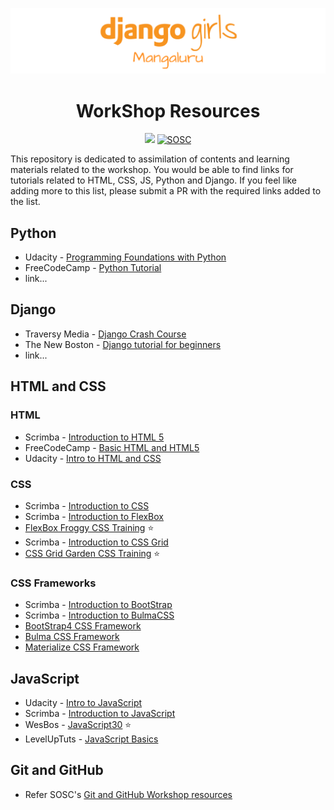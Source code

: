 ![](images/dg-banner.png)

<h1 align="center">WorkShop Resources</h1>
<p align="center">
<a href="https://djangogirls.org/mangaluru"><img src="https://img.shields.io/badge/DjangoGirls-Mangaluru-orange.svg?style=for-the-badge"/></a>
<a href="https://sosc.org.in" rel="nofollow"><img src="https://camo.githubusercontent.com/4ba098b6ff52af60dce4bd3cac70831c603df40f/68747470733a2f2f69732e67642f76697369745f736f73635f6261646765" alt="SOSC" data-canonical-src="https://is.gd/visit_sosc_badge" style="max-width:100%;"></a>
</p>

This repository is dedicated to assimilation of contents and learning materials related to the workshop. You would be able to find links for tutorials related to HTML, CSS, JS, Python and Django. If you feel like adding more to this list, please submit a PR with the required links added to the list.

## Python
- Udacity - [Programming Foundations with Python](https://in.udacity.com/course/programming-foundations-with-python--ud036s)
- FreeCodeCamp - [Python Tutorial](https://www.youtube.com/watch?v=rfscVS0vtbw)
- link...

## Django
- Traversy Media - [Django Crash Course](https://www.youtube.com/watch?v=D6esTdOLXh4)
- The New Boston - [Django tutorial for beginners](https://www.youtube.com/watch?v=qgGIqRFvFFk&list=PL6gx4Cwl9DGBlmzzFcLgDhKTTfNLfX1IK)
- link...

## HTML and CSS
### HTML
- Scrimba - [Introduction to HTML 5](https://scrimba.com/g/ghtml)
- FreeCodeCamp - [Basic HTML and HTML5](https://learn.freecodecamp.org/responsive-web-design/basic-html-and-html5)
- Udacity - [Intro to HTML and CSS](https://in.udacity.com/course/intro-to-html-and-css--ud001-india)
### CSS
- Scrimba - [Introduction to CSS](https://scrimba.com/g/gintrotocss)
- Scrimba - [Introduction to FlexBox](https://scrimba.com/g/gflexbox)
- [FlexBox Froggy CSS Training](https://flexboxfroggy.com/) :star:
- Scrimba - [Introduction to CSS Grid](https://scrimba.com/g/gR8PTE)
- [CSS Grid Garden CSS Training](https://cssgridgarden.com/) :star:

### CSS Frameworks
- Scrimba - [Introduction to BootStrap](https://scrimba.com/g/gbootstrap4)
- Scrimba - [Introduction to BulmaCSS](https://scrimba.com/g/gbulma)
- [BootStrap4 CSS Framework](https://getbootstrap.com/)
- [Bulma CSS Framework](https://bulma.io)
- [Materialize CSS Framework](https://materializecss.com/)

## JavaScript
- Udacity - [Intro to JavaScript](https://in.udacity.com/course/intro-to-javascript--ud803-india)
- Scrimba - [Introduction to JavaScript](https://scrimba.com/g/gintrotojavascript)
- WesBos - [JavaScript30](https://javascript30.com/) :star:
- LevelUpTuts - [JavaScript Basics](https://www.leveluptutorials.com/tutorials/javascript-tutorials)

## Git and GitHub
- Refer SOSC's [Git and GitHub Workshop resources](https://github.com/so-sc/github-workshop)